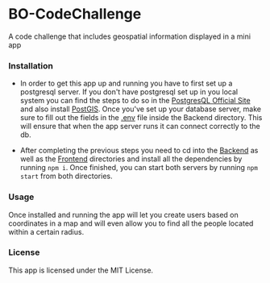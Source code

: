 # BO-CodeChallenge
A code challenge that includes geospatial information displayed in a mini app

### Installation
- In order to get this app up and running you have to first set up a postgresql server. If you don't have postgresql set up in you local system you can find the steps to do so in the [PostgresQL Official Site](https://www.postgresql.org/) and also install [PostGIS](https://postgis.net/). Once you've set up your database server, make sure to fill out the fields in the [.env](./Backend/.env) file inside the Backend directory. This will ensure that when the app server runs it can connect correctly to the db.

- After completing the previous steps you need to cd into the [Backend](./Backend/)  as well as the [Frontend](./Frontend/) directories and install all the dependencies by running `npm i`. Once finished, you can start both servers by running `npm start` from both directories.

### Usage
Once installed and running the app will let you create users based on coordinates in a map and will even allow you to find all the people located within a certain radius.

### License
This app is licensed under the MIT License.
